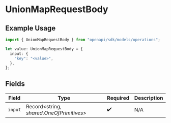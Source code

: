 # UnionMapRequestBody

## Example Usage

```typescript
import { UnionMapRequestBody } from "openapi/sdk/models/operations";

let value: UnionMapRequestBody = {
  input: {
    "key": "<value>",
  },
};
```

## Fields

| Field                                    | Type                                     | Required                                 | Description                              |
| ---------------------------------------- | ---------------------------------------- | ---------------------------------------- | ---------------------------------------- |
| `input`                                  | Record<string, *shared.OneOfPrimitives*> | :heavy_check_mark:                       | N/A                                      |